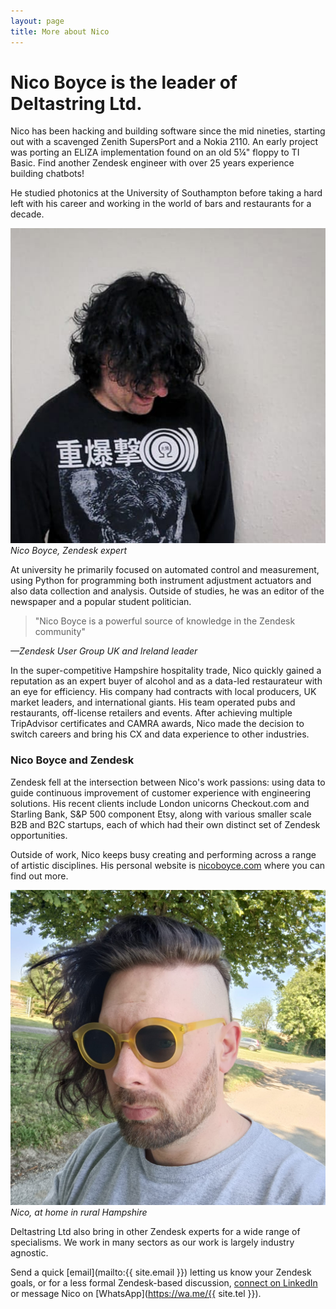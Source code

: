 ```yaml
---
layout: page
title: More about Nico
---
```


# Nico Boyce is the leader of Deltastring Ltd.

Nico has been hacking and building software since the mid nineties, starting out with a scavenged Zenith SupersPort and a Nokia 2110. An early project was porting an ELIZA implementation found on an old 5¼" floppy to TI Basic. Find another Zendesk engineer with over 25 years experience building chatbots!

He studied photonics at the University of Southampton before taking a hard left with his career and working in the world of bars and restaurants for a decade.

![Nico Boyce, founder of Deltastring Ltd.](/public/img/nicooo.jpeg)
*Nico Boyce, Zendesk expert*

At university he primarily focused on automated control and measurement, using Python for programming both instrument adjustment actuators and also data collection and analysis. Outside of studies, he was an editor of the newspaper and a popular student politician.

> "Nico Boyce is a powerful source of knowledge in the Zendesk community"

*—Zendesk User Group UK and Ireland leader*

In the super-competitive Hampshire hospitality trade, Nico quickly gained a reputation as an expert buyer of alcohol and as a data-led restaurateur with an eye for efficiency. His company had contracts with local producers, UK market leaders, and international giants. His team operated pubs and restaurants, off-license retailers and events. After achieving multiple TripAdvisor certificates and CAMRA awards, Nico made the decision to switch careers and bring his CX and data experience to other industries.

### Nico Boyce and Zendesk

Zendesk fell at the intersection between Nico's work passions: using data to guide continuous improvement of customer experience with engineering solutions. His recent clients include London unicorns Checkout.com and Starling Bank, S&P 500 component Etsy, along with various smaller scale B2B and B2C startups, each of which had their own distinct set of Zendesk opportunities.

Outside of work, Nico keeps busy creating and performing across a range of artistic disciplines. His personal website is [nicoboyce.com](https://nicoboyce.com) where you can find out more.

![Nico Boyce, mooching around Deltastring HQ.](/public/img/nicobb.jpeg)
*Nico, at home in rural Hampshire*

Deltastring Ltd also bring in other Zendesk experts for a wide range of specialisms. We work in many sectors as our work is largely industry agnostic.

Send a quick [email](mailto:{{ site.email }}) letting us know your Zendesk goals, or for a less formal Zendesk-based discussion, [connect on LinkedIn](https://www.linkedin.com/in/nicoboyce/) or message Nico on [WhatsApp](https://wa.me/{{ site.tel }}).